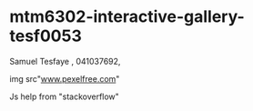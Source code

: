 # mtm6302-interactive-gallery-tesf0053
Samuel Tesfaye , 041037692,

img src"www.pexelfree.com"

Js help from "stackoverflow" 